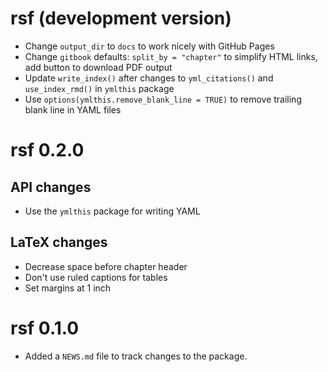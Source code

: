 # rsf (development version)

* Change `output_dir` to `docs` to work nicely with GitHub Pages
* Change `gitbook` defaults: `split_by = "chapter"` to simplify HTML links, add button to download PDF output
* Update `write_index()` after changes to `yml_citations()` and `use_index_rmd()` in `ymlthis` package
* Use `options(ymlthis.remove_blank_line = TRUE)` to remove trailing blank line in YAML files

# rsf 0.2.0

## API changes

* Use the `ymlthis` package for writing YAML

## LaTeX changes

* Decrease space before chapter header
* Don't use ruled captions for tables
* Set margins at 1 inch

# rsf 0.1.0

* Added a `NEWS.md` file to track changes to the package.
